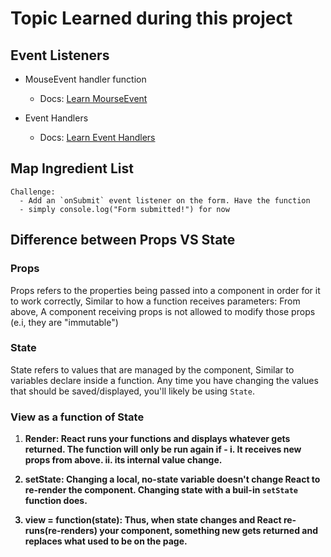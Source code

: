 # Topic Learned during this project 

 ## Event Listeners 

  - MouseEvent handler function 
     - Docs: [Learn MourseEvent](https://react.dev/reference/react-dom/components/common#mouseevent-handler)

  - Event Handlers 
     - Docs: [Learn Event Handlers](https://react.dev/learn/responding-to-events)

 ## Map Ingredient List 
    Challenge:
      - Add an `onSubmit` event listener on the form. Have the function
      - simply console.log("Form submitted!") for now
   
 ## Difference between Props VS State

 ### Props 
  Props refers to the properties being passed into a component in order for it to work correctly, Similar to how a function receives parameters: From above, A component receiving props is not allowed to modify those props (e.i, they are "immutable")

 ### State 
  State refers to values that are managed by the component, Similar to variables declare inside a function. Any time you have changing the values that should be saved/displayed, you'll likely be using `State`.

 ### View as a function of State 
  1. <b>Render<b>: React runs your functions and displays whatever gets returned. The function will only be run again if - 
    i. It receives new props from above.
    ii. its internal value change.

  2. <b>setState</b>: Changing a local, no-state variable doesn't change React to re-render the component. Changing state with a buil-in `setState` function does. 

  3. <b>view = function(state)</b>: Thus, when state changes and React re-runs(re-renders) your component, something new gets returned and replaces what used to be on the page. 